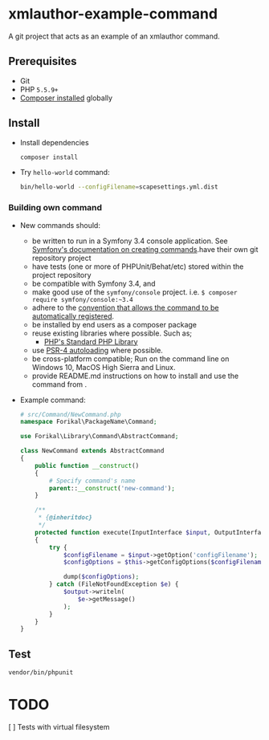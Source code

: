 # xmlauthor-example-command

A git project that acts as an example of an xmlauthor command.

## Prerequisites

* Git
* PHP `5.5.9+`
* [Composer installed](https://getcomposer.org/doc/00-intro.md#installation-linux-unix-osx) globally

## Install

* Install dependencies
 
    ```bash 
    composer install
    ```
    
* Try `hello-world` command:

    ```bash
    bin/hello-world --configFilename=scapesettings.yml.dist
    ```

### Building own command

* New commands should:

    * be written to run in a Symfony 3.4 console application. See [Symfony's documentation on creating commands](https://symfony.com/doc/3.4/console.html).have their own git repository project
    * have tests (one or more of PHPUnit/Behat/etc) stored within the project repository
    * be compatible with Symfony 3.4, and 
    * make good use of the `symfony/console` project. i.e. `$ composer require symfony/console:~3.4`
    * adhere to the [convention that allows the command to be automatically registered](https://symfony.com/doc/3.4/console.html#registering-the-command).
    * be installed by end users as a composer package
    * reuse existing libraries where possible. Such as;
      *  [PHP's Standard PHP Library](http://php.net/manual/en/book.spl.php) 
    * use [PSR-4 autoloading](https://www.php-fig.org/psr/psr-4/) where possible.
    * be cross-platform compatible; Run on the command line on Windows 10, MacOS High Sierra and Linux.
    * provide README.md instructions on how to install and use the command from .


* Example command:

    ```php
    # src/Command/NewCommand.php
    namespace Forikal\PackageName\Command;
    
    use Forikal\Library\Command\AbstractCommand;
    
    class NewCommand extends AbstractCommand
    {
        public function __construct()
        {
            # Specify command's name
            parent::__construct('new-command');
        }
    
        /**
         * {@inheritdoc}
         */
        protected function execute(InputInterface $input, OutputInterface $output)
        {
            try {
                $configFilename = $input->getOption('configFilename');
                $configOptions = $this->getConfigOptions($configFilename);
    
                dump($configOptions);
            } catch (FileNotFoundException $e) {
                $output->writeln(
                    $e->getMessage()
                );
            }
        }
    }
    ```

## Test

```bash
vendor/bin/phpunit
```

# TODO

[ ] Tests with virtual filesystem

